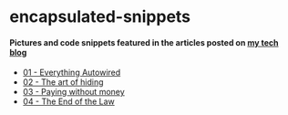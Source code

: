 # encapsulated-snippets

#### Pictures and code snippets featured in the articles posted on [my tech blog](https://encapsulated.dev)

- [01 - Everything Autowired](https://encapsulated.dev/blog/everything-autowired)
- [02 - The art of hiding](https://encapsulated.dev/blog/the-art-of-hiding)
- [03 - Paying without money](https://encapsulated.dev/blog/paying-without-money)
- [04 - The End of the Law](https://encapsulated.dev/blog/04-the-end-of-law)

